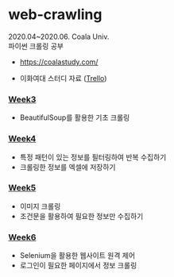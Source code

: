 # web-crawling
2020.04~2020.06. Coala Univ.  
파이썬 크롤링 공부   
- https://coalastudy.com/   
* 이화여대 스터디 자료 (<a href="https://trello.com/b/mm9eA5oA/%EC%BD%94%EC%95%8C%EB%9D%BCuniv3%EA%B8%B0%EC%9D%B4%ED%99%94%EC%97%AC%EB%8C%80">Trello</a>)


### [Week3](./Week3)
- BeautifulSoup를 활용한 기초 크롤링

### [Week4](./Week4)
- 특정 패턴이 있는 정보를 필터링하여 반복 수집하기
- 크롤링한 정보를 엑셀에 저장하기

### [Week5](./Week5)
- 이미지 크롤링
- 조건문을 활용하여 필요한 정보만 수집하기

### [Week6](./Week6)
- Selenium을 활용한 웹사이트 원격 제어
- 로그인이 필요한 페이지에서 정보 크롤링
